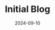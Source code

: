 ---
draft: False
title: Initial Blog
description: My initial My Blog where I write about a plethora of topics. This blog was built utilizing Docusaurus, a modern static site generator, and is hosted on GitHub Pages.
date: 2024-09-10
url: https://darling-gumdrop-72492c.netlify.app
tags: [docusaurus]
---